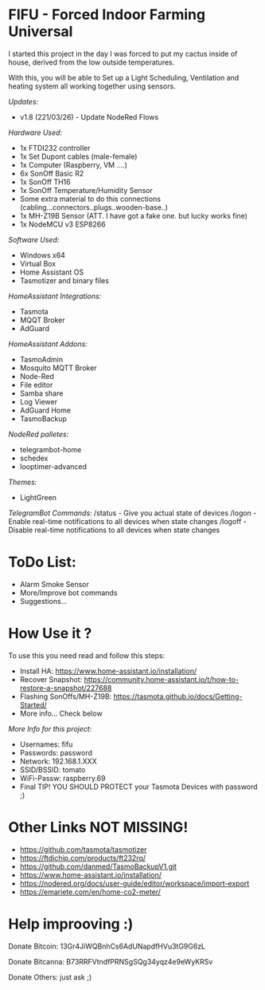 # FIFU - Forced Indoor Farming Universal
I started this project in the day I was forced to put my cactus inside of house, derived from the low outside temperatures.

With this, you will be able to Set up a Light Scheduling, Ventilation and heating system all working together using sensors.

*Updates:*
 - v1.8 (221/03/26) - Update NodeRed Flows

*Hardware Used:*
 - 1x FTDI232 controller
 - 1x Set Dupont cables (male-female)
 - 1x Computer (Raspberry, VM ....)
 - 6x SonOff Basic R2
 - 1x SonOff TH16
 - 1x SonOff Temperature/Humidity Sensor
 - Some extra material to do this connections (cabling...connectors..plugs..wooden-base..) 
 - 1x MH-Z19B Sensor (ATT. I have got a fake one. but lucky works fine)
 - 1x NodeMCU v3 ESP8266

*Software Used:*
 - Windows x64
 - Virtual Box
 - Home Assistant OS
 - Tasmotizer and binary files

*HomeAssistant Integrations:*
 - Tasmota
 - MQQT Broker
 - AdGuard

*HomeAssistant Addons:*
 - TasmoAdmin
 - Mosquito MQTT Broker
 - Node-Red
 - File editor
 - Samba share
 - Log Viewer
 - AdGuard Home
 - TasmoBackup

*NodeRed palletes:*
 - telegrambot-home
 - schedex
 - looptimer-advanced

*Themes:*
 - LightGreen

*TelegramBot Commands:*
    /status - Give you actual state of devices
    /logon  - Enable real-time notifications to all devices when state changes
    /logoff - Disable real-time notifications to all devices when state changes


# ToDo List:

 - Alarm Smoke Sensor
 - More/Improve bot commands
 - Suggestions...


# How Use it ?
To use this you need read and follow this steps:
 - Install HA: https://www.home-assistant.io/installation/
 - Recover Snapshot: https://community.home-assistant.io/t/how-to-restore-a-snapshot/227688
 - Flashing SonOffs/MH-Z19B: https://tasmota.github.io/docs/Getting-Started/
 - More info... Check below


*More Info for this project:*
 - Usernames: fifu
 - Passwords: password
 - Network: 192.168.1.XXX
 - SSID/BSSID: tomato
 - WiFi-Passw: raspberry.69
 - Final TIP! YOU SHOULD PROTECT your Tasmota Devices with password ;) 
 
 
# Other Links NOT MISSING!
 - https://github.com/tasmota/tasmotizer
 - https://ftdichip.com/products/ft232rq/
 - https://github.com/danmed/TasmoBackupV1.git
 - https://www.home-assistant.io/installation/
 - https://nodered.org/docs/user-guide/editor/workspace/import-export
 - https://emariete.com/en/home-co2-meter/


# Help improoving :)
Donate Bitcoin: 13Gr4JiWQBnhCs6AdUNapdfHVu3tG9G6zL

Donate Bitcanna: B73RRFVtndfPRNSgSQg34yqz4e9eWyKRSv

Donate Others: just ask ;)
